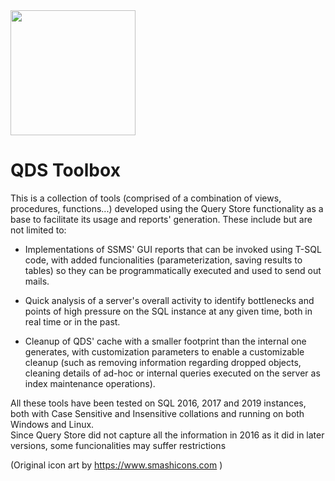 <img src="https://raw.githubusercontent.com/channeladvisor/qdstoolbox/main/qdstoolbox.svg" width="200">

# QDS Toolbox
This is a collection of tools (comprised of a combination of views, procedures, functions...) developed using the Query Store functionality as a base to facilitate its usage and reports' generation. These include but are not limited to:

- Implementations of SSMS' GUI reports that can be invoked using T-SQL code, with added funcionalities (parameterization, saving results to tables) so they can be programmatically executed and used to send out mails.

- Quick analysis of a server's overall activity to identify bottlenecks and points of high pressure on the SQL instance at any given time, both in real time or in the past.

- Cleanup of QDS' cache with a smaller footprint than the internal one generates, with customization parameters to enable a customizable cleanup (such as removing information regarding dropped objects, cleaning details of ad-hoc or internal queries executed on the server as index maintenance operations).

All these tools have been tested on SQL 2016, 2017 and 2019 instances, both with Case Sensitive and Insensitive collations and running on both Windows and Linux.
\
Since Query Store did not capture all the information in 2016 as it did in later versions, some funcionalities may suffer restrictions


(Original icon art by https://www.smashicons.com )